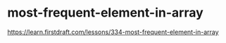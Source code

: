 # most-frequent-element-in-array

https://learn.firstdraft.com/lessons/334-most-frequent-element-in-array
